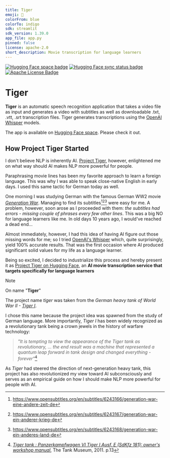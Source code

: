 ```yaml
---
title: Tiger
emoji: 🎥
colorFrom: blue
colorTo: indigo
sdk: streamlit
sdk_version: 1.39.0
app_file: app.py
pinned: false
license: apache-2.0
short_description: Movie transcription for language learners
---
```


[![Hugging Face space badge]][Hugging Face space URL]
[![Hugging Face sync status badge]][Hugging Face sync status URL]
[![Apache License Badge]][Apache License, Version 2.0]

Tiger
=====

__Tiger__ is an automatic speech recognition application that takes a video file as input and generates a video with
subtitles as well as downloadable .txt, .vtt, .srt transcription files. Tiger generates transcriptions using the
[OpenAI Whisper](https://openai.com/blog/whisper) models.

The app is available on [Hugging Face space][Project Tiger on Hugging Face]. Please check it out.

How Project Tiger Started
-------------------------

I don't believe NLP is inherently AI. [Project Tiger](), however, enlightened me on what way should AI makes NLP more
powerful for people.

Paraphrasing movie lines has been my favorite approach to learn a foreign language. This was why I was able to speak
close-native English in early days. I used this same tactic for German today as well.

One morning I was studying German with the famous German WW2 movie
[_Generation War_](https://youtu.be/KbioAaRnR2I?si=USPD5pI8MVgcr5pD). Managing to find its subtitles[^1][^2][^3] were
easy for me. A problem, however, soon arose as I proceeded with them: _the subtitles had errors - missing couple of
phrases every few other lines_. This was a big NO for language learners like me. In old days 10 years ago, I would've
reached a dead end... 

[^1]: https://www.opensubtitles.org/en/subtitles/6243166/generation-war-eine-andere-zeit-de
[^2]: https://www.opensubtitles.org/en/subtitles/6243167/generation-war-ein-anderer-krieg-de
[^3]: https://www.opensubtitles.org/en/subtitles/6243168/generation-war-ein-anderes-land-de

Almost immediately, however, I had this idea of having AI figure out those missing words for me; so I tried
[OpenAI's Whisper](https://huggingface.co/spaces/openai/whisper) which, quite surprisingly, yield 100% accurate results.
That was the first occasion where AI produced significant solid values for my life as a language learner.

Being so excited, I decided to industrialize this process and hereby present it as [Project Tiger on Hugging Face], an
__AI movie transcription service that targets specifically for language learners__

> [!NOTE]
> 
> On name "__Tiger__"
>
> The project name _tiger_ was taken from the _German heavy tank of World War II -
> [Tiger I](https://tanks-encyclopedia.com/ww2/germany/panzer-vi_tiger.php#index17)_.
> 
> I chose this name because the project idea was spawned from the study of German language. More importantly, _Tiger I_
> has been widely recognized as a revolutionary tank being a crown jewels in the history of warfare technology: 
> 
> > _"It is tempting to view the appearance of the Tiger tank as revolutionary, ... the end result was a machine that
> > represented a quantum leap forward in tank design and changed everything - forever"_[^4]
> 
> As _Tiger_ had steered the direction of next-generation heavy tank, this project has also revolutionized my view
> toward AI subconsciously and serves as an empirical guide on how I should make NLP more powerful for people with AI.

[^4]: _[Tiger tank : Panzerkampfwagen VI Tiger I Ausf. E (SdKfz 181): owner's workshop manual](https://a.co/d/28OzPsK)_, The Tank Museum, 2011. p.13

[Apache License Badge]: https://img.shields.io/badge/Apache%202.0-F25910.svg?style=for-the-badge&logo=Apache&logoColor=white
[Apache License, Version 2.0]: https://www.apache.org/licenses/LICENSE-2.0

[Hugging Face space badge]: https://img.shields.io/badge/Hugging%20Face%20Space-tiger-FFD21E?style=for-the-badge&logo=huggingface&logoColor=white
[Hugging Face space URL]: https://huggingface.co/spaces/QubitPi/tiger

[Hugging Face sync status badge]: https://img.shields.io/github/actions/workflow/status/QubitPi/tiger/ci-cd.yaml?branch=master&style=for-the-badge&logo=github&logoColor=white&label=Hugging%20Face%20Sync%20Up
[Hugging Face sync status URL]: https://github.com/QubitPi/tiger/actions/workflows/ci-cd.yaml

[Project Tiger on Hugging Face]: https://huggingface.co/spaces/QubitPi/tiger